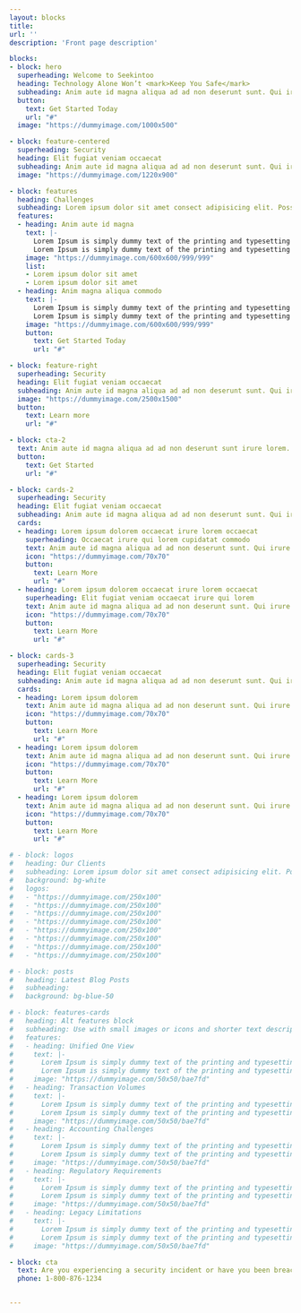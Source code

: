 ```yaml
---
layout: blocks
title: 
url: ''
description: 'Front page description'

blocks:
- block: hero
  superheading: Welcome to Seekintoo
  heading: Technology Alone Won’t <mark>Keep You Safe</mark>
  subheading: Anim aute id magna aliqua ad ad non deserunt sunt. Qui irure qui lorem cupidatat commodo. Elit sunt amet fugiat veniam occaecat fugiat aliqua ad ad non deserunt sunt.
  button:
    text: Get Started Today
    url: "#"
  image: "https://dummyimage.com/1000x500"

- block: feature-centered
  superheading: Security
  heading: Elit fugiat veniam occaecat
  subheading: Anim aute id magna aliqua ad ad non deserunt sunt. Qui irure qui lorem cupidatat commodo. Elit sunt amet fugiat veniam occaecat fugiat aliqua ad ad non deserunt sunt.
  image: "https://dummyimage.com/1220x900"

- block: features
  heading: Challenges
  subheading: Lorem ipsum dolor sit amet consect adipisicing elit. Possimus magnam voluptatum cupiditate veritatis in accusamus quisquam.
  features:
  - heading: Anim aute id magna
    text: |- 
      Lorem Ipsum is simply dummy text of the printing and typesetting industry.
      Lorem Ipsum is simply dummy text of the printing and typesetting industry.
    image: "https://dummyimage.com/600x600/999/999"
    list:
    - Lorem ipsum dolor sit amet
    - Lorem ipsum dolor sit amet
  - heading: Anim magna aliqua commodo
    text: |- 
      Lorem Ipsum is simply dummy text of the printing and typesetting industry.
      Lorem Ipsum is simply dummy text of the printing and typesetting industry.
    image: "https://dummyimage.com/600x600/999/999"
    button:
      text: Get Started Today
      url: "#"

- block: feature-right
  superheading: Security
  heading: Elit fugiat veniam occaecat
  subheading: Anim aute id magna aliqua ad ad non deserunt sunt. Qui irure qui lorem cupidatat commodo. Elit sunt amet fugiat veniam occaecat fugiat aliqua ad ad non deserunt sunt.
  image: "https://dummyimage.com/2500x1500"
  button:
    text: Learn more
    url: "#"

- block: cta-2
  text: Anim aute id magna aliqua ad ad non deserunt sunt irure lorem.
  button:
    text: Get Started
    url: "#"

- block: cards-2
  superheading: Security
  heading: Elit fugiat veniam occaecat
  subheading: Anim aute id magna aliqua ad ad non deserunt sunt. Qui irure qui lorem cupidatat commodo. Elit sunt amet fugiat veniam occaecat fugiat aliqua ad ad non deserunt sunt.
  cards:
  - heading: Lorem ipsum dolorem occaecat irure lorem occaecat
    superheading: Occaecat irure qui lorem cupidatat commodo
    text: Anim aute id magna aliqua ad ad non deserunt sunt. Qui irure qui lorem cupidatat commodo. Elit sunt amet fugiat veniam occaecat fugiat aliqua ad ad non deserunt sunt.
    icon: "https://dummyimage.com/70x70"
    button:
      text: Learn More
      url: "#"
  - heading: Lorem ipsum dolorem occaecat irure lorem occaecat
    superheading: Elit fugiat veniam occaecat irure qui lorem 
    text: Anim aute id magna aliqua ad ad non deserunt sunt. Qui irure qui lorem cupidatat commodo. Elit sunt amet fugiat veniam occaecat fugiat aliqua ad ad non deserunt sunt.
    icon: "https://dummyimage.com/70x70"
    button:
      text: Learn More
      url: "#"

- block: cards-3
  superheading: Security
  heading: Elit fugiat veniam occaecat
  subheading: Anim aute id magna aliqua ad ad non deserunt sunt. Qui irure qui lorem cupidatat commodo. Elit sunt amet fugiat veniam occaecat fugiat aliqua ad ad non deserunt sunt.
  cards:
  - heading: Lorem ipsum dolorem
    text: Anim aute id magna aliqua ad ad non deserunt sunt. Qui irure qui lorem cupidatat commodo. Elit sunt amet fugiat veniam occaecat fugiat aliqua ad ad non deserunt sunt.
    icon: "https://dummyimage.com/70x70"
    button:
      text: Learn More
      url: "#"
  - heading: Lorem ipsum dolorem
    text: Anim aute id magna aliqua ad ad non deserunt sunt. Qui irure qui lorem cupidatat commodo. Elit sunt amet fugiat veniam occaecat fugiat aliqua ad ad non deserunt sunt.
    icon: "https://dummyimage.com/70x70"
    button:
      text: Learn More
      url: "#"
  - heading: Lorem ipsum dolorem
    text: Anim aute id magna aliqua ad ad non deserunt sunt. Qui irure qui lorem cupidatat commodo. Elit sunt amet fugiat veniam occaecat fugiat aliqua ad ad non deserunt sunt.
    icon: "https://dummyimage.com/70x70"
    button:
      text: Learn More
      url: "#"

# - block: logos
#   heading: Our Clients
#   subheading: Lorem ipsum dolor sit amet consect adipisicing elit. Possimus magnam voluptatum cupiditate veritatis in accusamus quisquam.
#   background: bg-white
#   logos:
#   - "https://dummyimage.com/250x100"
#   - "https://dummyimage.com/250x100"
#   - "https://dummyimage.com/250x100"
#   - "https://dummyimage.com/250x100"
#   - "https://dummyimage.com/250x100"
#   - "https://dummyimage.com/250x100"
#   - "https://dummyimage.com/250x100"
#   - "https://dummyimage.com/250x100"

# - block: posts
#   heading: Latest Blog Posts
#   subheading: 
#   background: bg-blue-50

# - block: features-cards
#   heading: Alt features block
#   subheading: Use with small images or icons and shorter text descriptions
#   features:
#   - heading: Unified One View
#     text: |- 
#       Lorem Ipsum is simply dummy text of the printing and typesetting industry.
#       Lorem Ipsum is simply dummy text of the printing and typesetting industry.
#     image: "https://dummyimage.com/50x50/bae7fd"
#   - heading: Transaction Volumes
#     text: |- 
#       Lorem Ipsum is simply dummy text of the printing and typesetting industry.
#       Lorem Ipsum is simply dummy text of the printing and typesetting industry.
#     image: "https://dummyimage.com/50x50/bae7fd"
#   - heading: Accounting Challenges
#     text: |- 
#       Lorem Ipsum is simply dummy text of the printing and typesetting industry.
#       Lorem Ipsum is simply dummy text of the printing and typesetting industry.
#     image: "https://dummyimage.com/50x50/bae7fd"
#   - heading: Regulatory Requirements
#     text: |- 
#       Lorem Ipsum is simply dummy text of the printing and typesetting industry.
#       Lorem Ipsum is simply dummy text of the printing and typesetting industry.
#     image: "https://dummyimage.com/50x50/bae7fd"
#   - heading: Legacy Limitations
#     text: |- 
#       Lorem Ipsum is simply dummy text of the printing and typesetting industry.
#       Lorem Ipsum is simply dummy text of the printing and typesetting industry.
#     image: "https://dummyimage.com/50x50/bae7fd"

- block: cta
  text: Are you experiencing a security incident or have you been breached? Call us now. 
  phone: 1-800-876-1234


---
```

